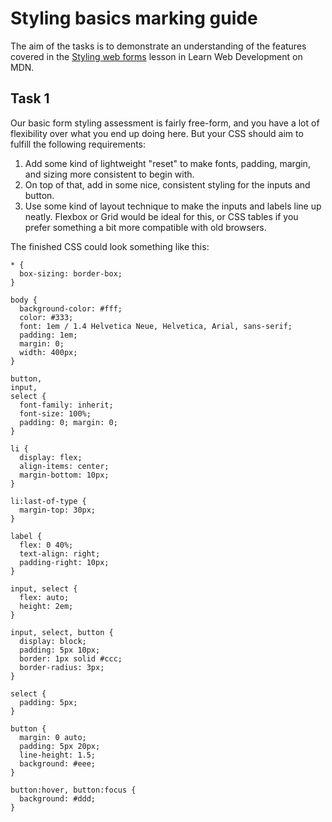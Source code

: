 # Styling basics marking guide

The aim of the tasks is to demonstrate an understanding of the features covered in the [Styling web forms](https://developer.mozilla.org/en-US/docs/Learn/Forms/Styling_web_forms) lesson in Learn Web Development on MDN.

## Task 1

Our basic form styling assessment is fairly free-form, and you have a lot of flexibility over what you end up doing here. But your CSS should aim to fulfill the following requirements:

1. Add some kind of lightweight "reset" to make fonts, padding, margin, and sizing more consistent to begin with.
2. On top of that, add in some nice, consistent styling for the inputs and button.
3. Use some kind of layout technique to make the inputs and labels line up neatly. Flexbox or Grid would be ideal for this, or CSS tables if you prefer something a bit more compatible with old browsers.

The finished CSS could look something like this:

```
* {
  box-sizing: border-box;
}

body {
  background-color: #fff;
  color: #333;
  font: 1em / 1.4 Helvetica Neue, Helvetica, Arial, sans-serif;
  padding: 1em;
  margin: 0;
  width: 400px;
}

button,
input,
select {
  font-family: inherit;
  font-size: 100%;
  padding: 0; margin: 0;
}

li {
  display: flex;
  align-items: center;
  margin-bottom: 10px;
}

li:last-of-type {
  margin-top: 30px;
}

label {
  flex: 0 40%;
  text-align: right;
  padding-right: 10px;
}

input, select {
  flex: auto;
  height: 2em;
}

input, select, button {
  display: block;
  padding: 5px 10px;
  border: 1px solid #ccc;
  border-radius: 3px;
}

select {
  padding: 5px;
}

button {
  margin: 0 auto;
  padding: 5px 20px;
  line-height: 1.5;
  background: #eee;
}

button:hover, button:focus {
  background: #ddd;
}
```
